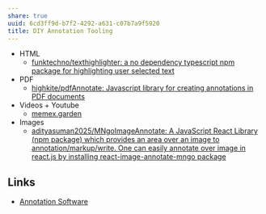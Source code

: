 ```yaml
---
share: true
uuid: 6cd3ff9d-b7f2-4292-a631-c07b7a9f5920
title: DIY Annotation Tooling
---
```

* HTML
	* [funktechno/texthighlighter: a no dependency typescript npm package for highlighting user selected text](https://github.com/funktechno/texthighlighter)
* PDF
	* [highkite/pdfAnnotate: Javascript library for creating annotations in PDF documents](https://github.com/highkite/pdfAnnotate)
* Videos + Youtube
	* [memex.garden](../c6cc57b2-ed86-4f69-b656-c534988f6673)
* Images
	* [adityasuman2025/MNgoImageAnnotate: A JavaScript React Library (npm package) which provides an area over an image to annotation/markup/write. One can easily annotate over image in react.js by installing react-image-annotate-mngo package](https://github.com/adityasuman2025/MNgoImageAnnotate)

## Links

* [Annotation Software](../e05c991c-dfcc-463c-a05c-15867785d629)
